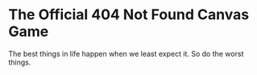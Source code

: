 # The Official 404 Not Found Canvas Game

The best things in life happen when we least expect it. So do the worst things.
